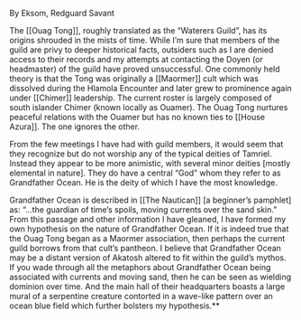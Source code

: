 By Eksom, Redguard Savant

The [[Ouag Tong]], roughly translated as the “Waterers Guild”, has its origins shrouded in the mists of time. While I’m sure that members of the guild are privy to deeper historical facts, outsiders such as I are denied access to their records and my attempts at contacting the Doyen (or headmaster) of the guild have proved unsuccessful. One commonly held theory is that the Tong was originally a [[Maormer]] cult which was dissolved during the Hlamola Encounter and later grew to prominence again under [[Chimer]] leadership. The current roster is largely composed of south islander Chimer (known locally as Ouamer). The Ouag Tong nurtures peaceful relations with the Ouamer but has no known ties to [[House Azura]]. The one ignores the other.

From the few meetings I have had with guild members, it would seem that they recognize but do not worship any of the typical deities of Tamriel. Instead they appear to be more animistic, with several minor deities [mostly elemental in nature]. They do have a central “God” whom they refer to as Grandfather Ocean. He is the deity of which I have the most knowledge.

Grandfather Ocean is described in [[The Nautican]] [a beginner’s pamphlet] as: “…the guardian of time’s spoils, moving currents over the sand skin.” From this passage and other information I have gleaned, I have formed my own hypothesis on the nature of Grandfather Ocean. If it is indeed true that the Ouag Tong began as a Maormer association, then perhaps the current guild borrows from that cult’s pantheon. I believe that Grandfather Ocean may be a distant version of Akatosh altered to fit within the guild’s mythos. If you wade through all the metaphors about Grandfather Ocean being associated with currents and moving sand, then he can be seen as wielding dominion over time. And the main hall of their headquarters boasts a large mural of a serpentine creature contorted in a wave-like pattern over an ocean blue field which further bolsters my hypothesis.**